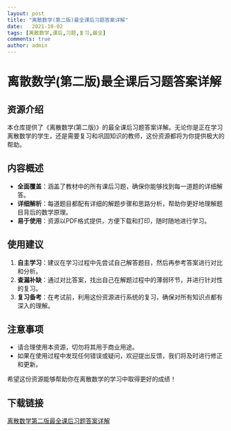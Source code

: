 ```yaml
---
layout: post
title: "离散数学(第二版)最全课后习题答案详解"
date:   2021-10-02
tags: [离散数学,课后,习题,复习,最全]
comments: true
author: admin
---
```

# 离散数学(第二版)最全课后习题答案详解

## 资源介绍

本仓库提供了《离散数学(第二版)》的最全课后习题答案详解。无论你是正在学习离散数学的学生，还是需要复习和巩固知识的教师，这份资源都将为你提供极大的帮助。

## 内容概述

- **全面覆盖**：涵盖了教材中的所有课后习题，确保你能够找到每一道题的详细解答。
- **详细解析**：每道题目都配有详细的解题步骤和思路分析，帮助你更好地理解题目背后的数学原理。
- **易于使用**：资源以PDF格式提供，方便下载和打印，随时随地进行学习。

## 使用建议

1. **自主学习**：建议在学习过程中先尝试自己解答题目，然后再参考答案进行对比和分析。
2. **查漏补缺**：通过对比答案，找出自己在解题过程中的薄弱环节，并进行针对性的复习。
3. **复习备考**：在考试前，利用这份资源进行系统的复习，确保对所有知识点都有深入的理解。

## 注意事项

- 请合理使用本资源，切勿将其用于商业用途。
- 如果在使用过程中发现任何错误或疑问，欢迎提出反馈，我们将及时进行修正和更新。

希望这份资源能够帮助你在离散数学的学习中取得更好的成绩！

## 下载链接

[离散数学第二版最全课后习题答案详解](https://pan.quark.cn/s/35d9d23ec8eb)